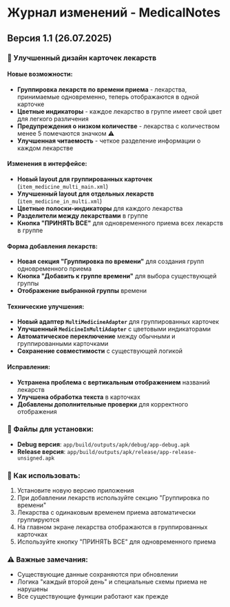 # Журнал изменений - MedicalNotes

## Версия 1.1 (26.07.2025)

### 🎨 Улучшенный дизайн карточек лекарств

#### Новые возможности:
- **Группировка лекарств по времени приема** - лекарства, принимаемые одновременно, теперь отображаются в одной карточке
- **Цветные индикаторы** - каждое лекарство в группе имеет свой цвет для легкого различения
- **Предупреждения о низком количестве** - лекарства с количеством менее 5 помечаются значком ⚠️
- **Улучшенная читаемость** - четкое разделение информации о каждом лекарстве

#### Изменения в интерфейсе:
- **Новый layout для группированных карточек** (`item_medicine_multi_main.xml`)
- **Улучшенный layout для отдельных лекарств** (`item_medicine_in_multi.xml`)
- **Цветные полоски-индикаторы** для каждого лекарства
- **Разделители между лекарствами** в группе
- **Кнопка "ПРИНЯТЬ ВСЕ"** для одновременного приема всех лекарств в группе

#### Форма добавления лекарств:
- **Новая секция "Группировка по времени"** для создания групп одновременного приема
- **Кнопка "Добавить к группе времени"** для выбора существующей группы
- **Отображение выбранной группы** времени

#### Технические улучшения:
- **Новый адаптер `MultiMedicineAdapter`** для группированных карточек
- **Улучшенный `MedicineInMultiAdapter`** с цветовыми индикаторами
- **Автоматическое переключение** между обычными и группированными карточками
- **Сохранение совместимости** с существующей логикой

#### Исправления:
- **Устранена проблема с вертикальным отображением** названий лекарств
- **Улучшена обработка текста** в карточках
- **Добавлены дополнительные проверки** для корректного отображения

### 📱 Файлы для установки:
- **Debug версия**: `app/build/outputs/apk/debug/app-debug.apk`
- **Release версия**: `app/build/outputs/apk/release/app-release-unsigned.apk`

### 🔧 Как использовать:
1. Установите новую версию приложения
2. При добавлении лекарств используйте секцию "Группировка по времени"
3. Лекарства с одинаковым временем приема автоматически группируются
4. На главном экране лекарства отображаются в группированных карточках
5. Используйте кнопку "ПРИНЯТЬ ВСЕ" для одновременного приема

### ⚠️ Важные замечания:
- Существующие данные сохраняются при обновлении
- Логика "каждый второй день" и специальные схемы приема не нарушены
- Все существующие функции работают как прежде 